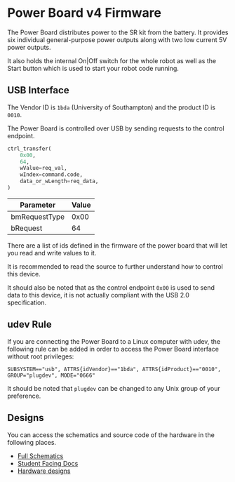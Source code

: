 Power Board v4 Firmware
=======================

The Power Board distributes power to the SR kit from the battery. It
provides six individual general-purpose power outputs along with two low
current 5V power outputs.

It also holds the internal On\|Off switch for the whole robot as well as
the Start button which is used to start your robot code running.

USB Interface
-------------

The Vendor ID is `1bda` (University of Southampton) and the product ID
is `0010`.

The Power Board is controlled over USB by sending requests to the
control endpoint.

```python
ctrl_transfer(
    0x00,
    64,
    wValue=req_val,
    wIndex=command.code,
    data_or_wLength=req_data,
)
```

| Parameter     | Value |
|---------------|-------|
| bmRequestType | 0x00  |
| bRequest      | 64    |

There are a list of ids defined in the firmware of the power board that
will let you read and write values to it.

It is recommended to read the source to further understand how to
control this device.

It should also be noted that as the control endpoint `0x00` is used to
send data to this device, it is not actually compliant with the USB 2.0
specification.

udev Rule
---------

If you are connecting the Power Board to a Linux computer with udev, the
following rule can be added in order to access the Power Board interface
without root privileges:

`SUBSYSTEM=="usb", ATTRS{idVendor}=="1bda", ATTRS{idProduct}=="0010", GROUP="plugdev", MODE="0666"`

It should be noted that `plugdev` can be changed to any Unix group of
your preference.

Designs
-------

You can access the schematics and source code of the hardware in the following places.
-   [Full Schematics](https://www.studentrobotics.org/resources/kit/power-schematic.pdf)
-   [Student Facing Docs](https://studentrobotics.org/docs/kit/power_board)
-   [Hardware designs](https://github.com/srobo/power-v4-hw)
